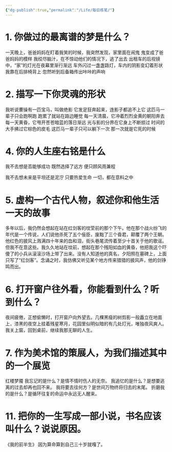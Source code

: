 ```yaml
---
{"dg-publish":true,"permalink":"/Life/每日练笔/"}
---
```


# 1. 你做过的最离谱的梦是什么？
一天晚上，爸爸妈妈在盯着我笑的时候，我突然发现，家里面在闹鬼
鬼变成了爸爸妈妈的模样
我绞尽脑汁，在不惊动他们的情况下，逃了出去
出租车的后视镜中，“家”的灯光在夜幕里渐行渐远
车外闪过一盏盏路灯，车内的阴影变幻着形状
我靠在后排椅背上
忽然听到后备箱传出咔咔的声响
# 2. 描写一下你灵魂的形状
我听说曹操有一匹宝马，叫做绝影
它发足狂奔起来，连影子都追不上它
这匹马一辈子只会跑啊跑
跑累了就站在路边睡觉
每一天清晨，它冲着烈烈金黄的朝阳奔去
每一天黄昏，它甩开苍苍暗蓝的落日渐远
光与影的分界在它身上不断掠过
时间的大手拂过它棕色的皮毛
这匹马一辈子只可以躺下一次
那一次就是它死的时候
# 4. 你的人生座右铭是什么
我不去想是否能够成功
既然选择了远方
便只顾风雨兼程

我不去想未来是平坦还是泥泞
只要热爱生命
一切，都在意料之中
# 5. 虚构一个古代人物，叙述你和他生活一天的故事
多年以后，我仍然会想起在站在红剑客的坟茔前的那个下午。他在那个战火纷飞的年代是一个传说，人们说他杀死了五个佞臣，废黜了三个昏君，颠覆了两个王朝。他红色的披风上溅满四十年来的血和泪，街头巷尾流传着至少十首关于他的歌谣。但我不在意这些。我久久地站在坟前，想起在那个残阳如血的黄昏，他把我这个吓傻了的小兵从滚滚沙场上带了出来。没有人知道他的真名，夕阳照在墓碑上，上面只写了“红剑客”。念诵之时，我仿佛又听见某个地方传来猎猎的披风声，他的剑铮鸣而出。
# 6. 打开窗户往外看，你能看到什么？听到什么？
夜间疲倦，正想偷懒时，打开窗户向外望去。几棵黑瘦的树剪影一般矗立在地面上，漆黑的夜空上挂着残星寒月，花园里似明似暗的有几处灯光，唯独夜风爽人。我关上窗，回到桌前，继续我那无聊的人生。
# 7. 作为美术馆的策展人，为我们描述其中的一个展览
红楼梦魇
我忘记的是什么？是情不情时伤人的无奈。
我追忆的是什么？是想要逃离的过去却再也回不来。
我将要去往何方？是世间万物终将归去的末尾。
折磨我的是什么？是循环往复的命运中永远无人醒来。

# 11. 把你的一生写成一部小说，书名应该叫什么？说说原因。
《我的前半生》
因为算命算到自己三十岁就嘎了。
